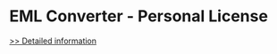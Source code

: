 # EML Converter - Personal License
[>> Detailed information](https://secure.shareit.com/shareit/product.html?productid=300790133&affiliateid=200057808)